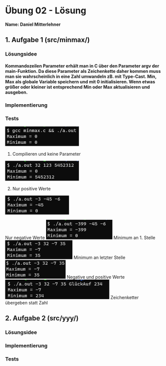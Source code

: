 # Übung 02 - Lösung

**Name: Daniel Mitterlehner**

## 1. Aufgabe 1 (src/minmax/)

### Lösungsidee
#### Kommandozeilen Parameter erhält man in C über den Parameter argv der main-Funktion. Da diese Parameter als Zeichenkette daher kommen muss man sie wahrscheinlich in eine Zahl umwandeln zB. mit Type-Cast. Min, Max als globale Variable speichern und mit 0 initialisieren. Wenn etwas größer oder kleiner ist entsprechend Min oder Max aktualisieren und ausgeben.
### Implementierung
### Tests
![](doc/minmax1.png)
1. Compilieren und keine Parameter

![](doc/minmax2.png)

2. Nur positive Werte

![](doc/minmax3.png)

Nur negative Werte
![](doc/minmax4.png)
Minimum an 1. Stelle
![](doc/minmax5.png)
Minimum an letzter Stelle
![](doc/minmax6.png)
Negative und positive Werte
![](doc/minmax7.png)
Zeichenketter übergeben statt Zahl

## 2. Aufgabe 2 (src/yyy/)  

### Lösungsidee
### Implementierung
### Tests
